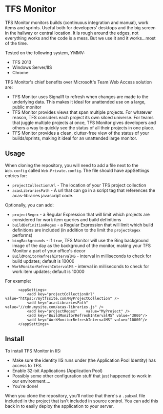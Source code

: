 TFS Monitor
===========

TFS Monitor monitors builds (continuous integration and manual), work items and sprints. Useful both for developers' desktops and the big screen in the hallway or central location. It is rough around the edges, not everything works and the code is a mess. But we use it and it works...most of the time.

Tested on the following system, YMMV:
* TFS 2013
* Windows Server/IIS
* Chrome

TFS Monitor's chief benefits over Microsoft's Team Web Access solution are:
* TFS Monitor uses SignalR to refresh when changes are made to the underlying data. This makes it ideal for unattended use on a large, public monitor
* TFS Monitor provides views that span multiple projects. For whatever reason, TFS considers each project its own siloed universe. For teams that juggle multiple projects
 at once, TFS Monitor gives developers and others a way to quickly see the status of all their projects in one place.
* TFS Monitor provides a clean, clutter-free view of the status of your builds/sprints, making it ideal for an unattended large monitor.


Usage
--------
When cloning the repository, you will need to add a file next to the `Web.config` called `Web.Private.config`. The file should have appSettings entries for:

* `projectCollectionUrl` - The location of your TFS project collection 
* `acasLibrariesPath` - A url that can go in a script tag that references the acas-libraries javascript code. 

Optionally, you can add:
* `projectRegex` - a Regular Expression that will limit which projects are considered for work item queries and build definitions
* `buildDefinitionRegex` - a Regular Expression that will limit which build definitions are included (in addition to the limit the `projectRegex` performs)
* `bingBackgrounds` - if `true`, TFS Monitor will use the Bing background image of the day as the background of the monitor, 
making your TFS Monitor a part of your office's decor
* `BuildMonitorRefreshIntervalMS` - interval in milliseconds to check for build updates; default is 10000
* `WorkMonitorRefreshIntervalMS` - interval in milliseconds to check for work item updates; default is 10000

For example:

```
      <appSettings>
          <add key="projectCollectionUrl" value="https://mytfssite.com/MyProjectCollection" />	
          <add key="acasLibrariesPath"    value="//cdn.mysite.com/acas-libraries.js" />	
          <add key="projectRegex"    value="MyProject" />	
          <add key="BuildMonitorRefreshIntervalMS" value="3000"/>
          <add key="WorkMonitorRefreshIntervalMS" value="10000"/>
      </appSettings>
```


Install
---------
To install TFS Monitor in IIS:
* Make sure the identity IIS runs under (the Application Pool Identity) has access to TFS. 
* Enable 32-bit Applications (Application Pool)
* Possibly some other configuration stuff that just happened to work in our environment....
* You're done!

When you clone the repository, you'll notice that there's a `.pubxml` file included in the project that isn't included in source control. You can add this back in to easily deploy the application to your server. 

